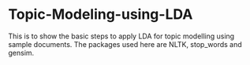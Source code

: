 # Topic-Modeling-using-LDA

This is to show the basic steps to apply LDA for topic modelling using sample documents.
The packages used here are NLTK, stop_words and gensim. 
